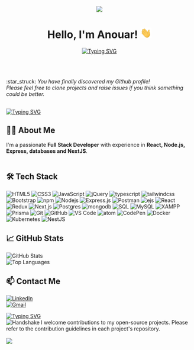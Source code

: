 <div align="center">
 <img src="https://github.com/Anmol-Baranwal/Cool-GIFs-For-GitHub/assets/74038190/72903324-cf57-4e90-80a6-ed3c9734e0ed" width="800">
<br>

# Hello, I'm Anouar!  <img src="https://github.com/ABSphreak/ABSphreak/blob/master/gifs/Hi.gif" width="30px"> 
[![Typing SVG](https://readme-typing-svg.demolab.com?font=Fira+Code&size=25&pause=1000&color=453F78&background=12407600&center=true&random=false&width=435&lines=Aspiring+Full+Stack+Developer;Lifelong+Learner)](https://git.io/typing-svg)
 </div>
<br><br><br>

 <div>
:star_struck: <i> You have finally discovered my Github profile!</i> <br>
<i>Please feel free to clone projects and raise issues if you think something could be better. </i>
</div>
<br>

[![Typing SVG](https://readme-typing-svg.demolab.com?font=Fira+Code&pause=1000&color=222831&random=false&width=435&lines=Skills%3A)](https://git.io/typing-svg)
<br>

## 👨‍💻 About Me  
I'm a passionate **Full Stack Developer** with experience in **React, Node.js, Express, databases and NextJS**.  
<br>
## 🛠 Tech Stack  
![HTML5](https://img.shields.io/badge/-HTML5-%23E44D27?style=flat-square&logo=html5&logoColor=ffffff)
![CSS3](https://img.shields.io/badge/-CSS3-%231572B6?style=flat-square&logo=css3)
![JavaScript](https://img.shields.io/badge/-JavaScript-%23F7DF1C?style=flat-square&logo=javascript&logoColor=000000&labelColor=%23F7DF1C&color=%23FFCE5A)
![jQuery](https://img.shields.io/badge/jquery-%230769AD.svg?style=flat-square&logo=jquery&logoColor=white)
![typescript](https://badges.aleen42.com/src/typescript.svg)
![tailwindcss](https://badges.aleen42.com/src/tailwindcss.svg)
![Bootstrap](https://img.shields.io/badge/-Bootstrap-563D7C?style=flat-square&logo=bootstrap&link=https://github.com)
![npm](https://badges.aleen42.com/src/npm.svg)
![Nodejs](https://img.shields.io/badge/-Nodejs-black?style=flat-square&logo=Node.js)
![Express.js](https://img.shields.io/badge/Express.js-black?style=flat-square&logo=express&logoColor=white)
![Postman](https://img.shields.io/badge/Postman-API-FF6C37?style=flat&logo=postman&logoColor=white)
![ejs](https://badges.aleen42.com/src/ejs.svg)
![React](https://img.shields.io/badge/-React-%23282C34?style=flat-square&logo=react)
![Redux](https://img.shields.io/badge/redux-%23593d88.svg?style=flat-square&logo=redux&logoColor=white)
![Next.js](https://img.shields.io/badge/-Next.js-%23000000?style=flat-square&logo=next.js&logoColor=ffffff)
![Postgres](https://img.shields.io/badge/postgres-%23316192.svg?style=flat-square&logo=postgresql&logoColor=white)
![mongodb](https://badges.aleen42.com/src/mongodb.svg)
![SQL](https://img.shields.io/badge/-SQL-%23007396?style=flat-square&logo=sql&logoColor=ffffff)
![MySQL](https://img.shields.io/badge/-MySQL-%2300758F?style=flat-square&logo=mysql&logoColor=ffffff)
![XAMPP](https://img.shields.io/badge/XAMPP-blue)
![Prisma](https://img.shields.io/badge/Prisma-2D3748?style=flat-square&logo=prisma&logoColor=white)
![Git](https://img.shields.io/badge/-Git-%23F05032?style=flat-square&logo=git&logoColor=%23ffffff)
![GitHub](https://img.shields.io/badge/-GitHub-181717?style=flat-square&logo=github)
![VS Code](http://img.shields.io/badge/-VS%20Code-007ACC?style=flat-square&logo=visual-studio-code&logoColor=ffffff)
![atom](https://badges.aleen42.com/src/atom.svg)
![CodePen](https://img.shields.io/badge/Codepen-000000?style=flat-square&logo=codepen&logoColor=white)
![Docker](https://img.shields.io/badge/-Docker-%230db7ed?style=flat-square&logo=docker&logoColor=ffffff)
![Kubernetes](https://img.shields.io/badge/-Kubernetes-%23326ce5?style=flat-square&logo=kubernetes&logoColor=ffffff)
![NestJS](https://img.shields.io/badge/-NestJS-%23E0234E?style=flat-square&logo=nestjs&logoColor=ffffff)

## 📈 GitHub Stats  
![GitHub Stats](https://github-readme-stats.vercel.app/api?username=anouar4070&show_icons=true&theme=radical)  
![Top Languages](https://github-readme-stats.vercel.app/api/top-langs/?username=anouar4070&layout=compact&theme=radical)  

## 📫 Contact Me  
[![LinkedIn](https://img.shields.io/badge/-LinkedIn-%230A66C2?style=flat-square&logo=linkedin&logoColor=ffffff)](https://www.linkedin.com/in/anouar-garbaa/)  
[![Gmail](https://img.shields.io/badge/-Gmail-D14836?style=flat-square&logo=gmail&logoColor=white)](mailto:g.anouar@yahoo.com)  


[![Typing SVG](https://readme-typing-svg.demolab.com?font=Fira+Code&pause=1000&color=222831&random=false&width=435&lines=Contributions%3A)](https://git.io/typing-svg)
<br><img src="https://user-images.githubusercontent.com/74038190/216120981-b9507c36-0e04-4469-8e27-c99271b45ba5.png" alt="Handshake" width="30" /> <span>  I welcome contributions to my open-source projects. Please refer to the contribution guidelines in each project's repository.</span>
<br><br>
 <img src="https://user-images.githubusercontent.com/74038190/212284158-e840e285-664b-44d7-b79b-e264b5e54825.gif" width="900">






